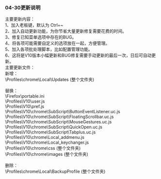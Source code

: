 ### 04-30更新说明

主要更新内容：\
1、加入老板键，默认为 Ctrl+~ \
2、加入自动更新功能，为你节省大量更新修复需要花费的时间。 \
3、修复已知菜单选项中存在的BUG。 \
4、将各项可能需要自定义的选项放在一起，方便管理。 \
5、加入各项批处理脚本，比如配置管理功能。 \
6、这将是V10版本小幅更新和BUG修复需要手动更新的最后一次，日后可自动更新。
 \
主要更新文件： \
新增： \
\Profiles\chrome\Local\Updates (整个文件夹) \
 \
替换： \
\Firefox\portable.ini \
\Profiles\V10\user.js \
\Profiles\V10\pref.js \
\Profiles\V10\chrome\SubScript\ButtonEventListener.uc.js \
\Profiles\V10\chrome\SubScript\FloatingScrollbar.uc.js \
\Profiles\V10\chrome\SubScript\MouseGestures.uc.js \
\Profiles\V10\chrome\SubScript\QuickOpen.uc.js \
\Profiles\V10\chrome\SubScript\Tabplus.uc.js \
\Profiles\V10\chrome\Local\_addmenu.js \
\Profiles\V10\chrome\Local\_keychanger.js \
\Profiles\V10\chrome\css (整个文件夹) \
\Profiles\V10\chrome\images (整个文件夹) \
 \
删除： \
\Profiles\chrome\Local\BackupProfile (整个文件夹)
